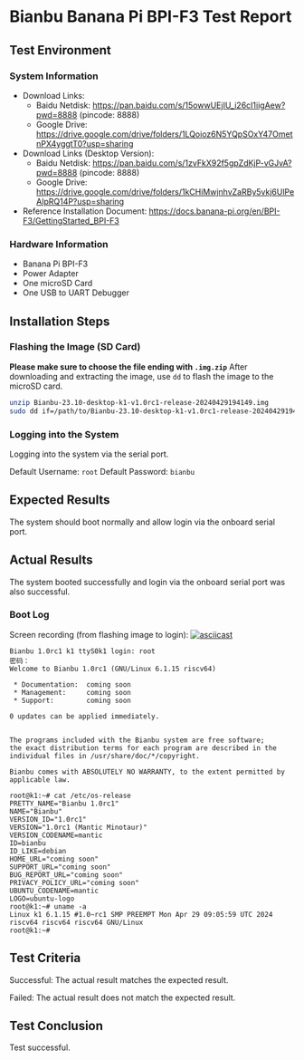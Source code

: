 # Bianbu Banana Pi BPI-F3 Test Report

## Test Environment

### System Information

- Download Links:
  - Baidu Netdisk: https://pan.baidu.com/s/15owwUEjIU_i26cI1iigAew?pwd=8888 (pincode: 8888)
  - Google Drive: https://drive.google.com/drive/folders/1LQoioz6N5YQpSOxY47OmetnPX4yggtT0?usp=sharing
- Download Links (Desktop Version):
  - Baidu Netdisk: https://pan.baidu.com/s/1zvFkX92f5gpZdKjP-vGJvA?pwd=8888 (pincode: 8888)
  - Google Drive: https://drive.google.com/drive/folders/1kCHiMwjnhvZaRBy5vkj6UlPeAlpRQ14P?usp=sharing
- Reference Installation Document: https://docs.banana-pi.org/en/BPI-F3/GettingStarted_BPI-F3

### Hardware Information

- Banana Pi BPI-F3
- Power Adapter
- One microSD Card
- One USB to UART Debugger

## Installation Steps

### Flashing the Image (SD Card)

**Please make sure to choose the file ending with `.img.zip`**
After downloading and extracting the image, use `dd` to flash the image to the microSD card.

```bash
unzip Bianbu-23.10-desktop-k1-v1.0rc1-release-20240429194149.img
sudo dd if=/path/to/Bianbu-23.10-desktop-k1-v1.0rc1-release-20240429194149.img of=/dev/your-device bs=1M status=progress
```

### Logging into the System

Logging into the system via the serial port.

Default Username: `root`
Default Password: `bianbu`

## Expected Results

The system should boot normally and allow login via the onboard serial port.

## Actual Results

The system booted successfully and login via the onboard serial port was also successful.

### Boot Log

Screen recording (from flashing image to login):
[![asciicast](https://asciinema.org/a/TFRjqFjOEIHc38Wha93bw0ti8.svg)](https://asciinema.org/a/TFRjqFjOEIHc38Wha93bw0ti8)

```log
Bianbu 1.0rc1 k1 ttyS0k1 login: root
密码： 
Welcome to Bianbu 1.0rc1 (GNU/Linux 6.1.15 riscv64)

 * Documentation:  coming soon
 * Management:     coming soon
 * Support:        coming soon

0 updates can be applied immediately.


The programs included with the Bianbu system are free software;
the exact distribution terms for each program are described in the
individual files in /usr/share/doc/*/copyright.

Bianbu comes with ABSOLUTELY NO WARRANTY, to the extent permitted by
applicable law.

root@k1:~# cat /etc/os-release 
PRETTY_NAME="Bianbu 1.0rc1"
NAME="Bianbu"
VERSION_ID="1.0rc1"
VERSION="1.0rc1 (Mantic Minotaur)"
VERSION_CODENAME=mantic
ID=bianbu
ID_LIKE=debian
HOME_URL="coming soon"
SUPPORT_URL="coming soon"
BUG_REPORT_URL="coming soon"
PRIVACY_POLICY_URL="coming soon"
UBUNTU_CODENAME=mantic
LOGO=ubuntu-logo
root@k1:~# uname -a
Linux k1 6.1.15 #1.0~rc1 SMP PREEMPT Mon Apr 29 09:05:59 UTC 2024 riscv64 riscv64 riscv64 GNU/Linux
root@k1:~# 

```

## Test Criteria

Successful: The actual result matches the expected result.

Failed: The actual result does not match the expected result.

## Test Conclusion

Test successful.
